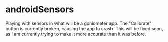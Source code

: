 androidSensors
==============

Playing with sensors in what will be a goniometer app. The "Calibrate" button is currently broken, causing the app to crash. This will be fixed soon, as I am currently trying to make it more accurate than it was before. 
